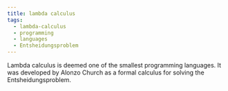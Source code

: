 ```yaml
---
title: lambda calculus
tags:
  - lambda-calculus
  - programming 
  - languages
  - Entsheidungsproblem
---
```


Lambda calculus is deemed one of the smallest programming languages. It was
developed by Alonzo Church as a formal calculus for solving the
Entsheidungsproblem.
